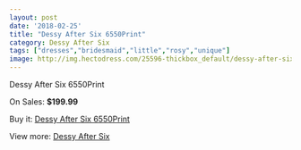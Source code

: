 ```yaml
---
layout: post
date: '2018-02-25'
title: "Dessy After Six 6550Print"
category: Dessy After Six
tags: ["dresses","bridesmaid","little","rosy","unique"]
image: http://img.hectodress.com/25596-thickbox_default/dessy-after-six-6550print.jpg
---
```

Dessy After Six 6550Print

On Sales: **$199.99**
<a href="https://www.hectodress.com/dessy-after-six/11901-dessy-after-six-6550print.html"><amp-img layout="responsive" width="600" height="600" src="//img.hectodress.com/25596-thickbox_default/dessy-after-six-6550print.jpg" alt="Dessy After Six 6550Print 0" /></a>
<a href="https://www.hectodress.com/dessy-after-six/11901-dessy-after-six-6550print.html"><amp-img layout="responsive" width="600" height="600" src="//img.hectodress.com/25597-thickbox_default/dessy-after-six-6550print.jpg" alt="Dessy After Six 6550Print 1" /></a>

Buy it: [Dessy After Six 6550Print](https://www.hectodress.com/dessy-after-six/11901-dessy-after-six-6550print.html "Dessy After Six 6550Print")

View more: [Dessy After Six](https://www.hectodress.com/186-dessy-after-six "Dessy After Six")